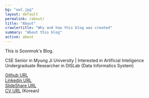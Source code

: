 ```yaml
---
bg: "owl.jpg"
layout: default
permalink: /about/
title: "About"
crawlertitle: "Why and how this blog was created"
summary: "About this blog"
active: about
---
```


This is Soonmok's Blog. 

CSE Senior in Myung Ji University | Interested in Artificial Inteligence <br />
Undergraduate Researcher in DISLab (Data Informatics System)

[Github URL](https://github.com/Soonmok/) <br />
[Linkedin URL](https://www.linkedin.com/in/kwon-soonmok-9394b2156/) <br />
[SlideShare URL](https://www.slideshare.net/kwonsoonmok/presentations) <br />
[CV URL](https://docs.google.com/document/d/1NXlMc1_-_kv70eDgK590iGqFgvnvPmEl_EXfUX9kA2s/edit#heading=h.fpjc295d1hzw) (Korean) <br />